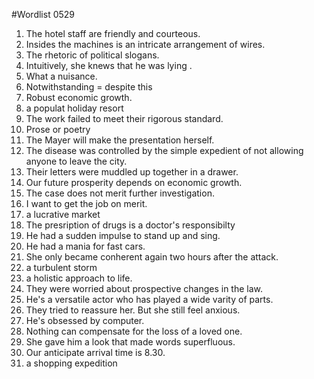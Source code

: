 #Wordlist 0529
1. The hotel staff are friendly and courteous.
2. Insides the machines is an intricate arrangement of wires.
3. The rhetoric of political slogans.
4. Intuitively, she knews that he was lying .
5. What a nuisance.
6. Notwithstanding = despite this
7. Robust economic growth.
8. a populat holiday resort
9. The work failed to meet their rigorous standard.
10. Prose or poetry 
11. The Mayer will make the presentation herself.
12. The disease was controlled by the simple expedient of not allowing anyone to leave the city.
13. Their letters were muddled up together in a drawer.
14. Our future prosperity depends on economic growth.
15. The case does not merit further investigation.
16. I want to get the job on merit.
17. a lucrative market 
18. The presription of drugs is a doctor's responsibilty
19. He had a sudden impulse to stand up and sing.
20. He had a mania for fast cars.
21. She only became conherent again two hours after the attack.
22. a turbulent storm
23. a holistic approach to life.
24. They were worried about prospective changes in the law.
25. He's a versatile actor who has played a wide varity of parts.
26. They tried to reassure her. But she still feel anxious.
27. He's obsessed by computer.
28. Nothing can compensate for the loss of a loved one.
29. She gave him a look that made words superfluous.
30. Our anticipate arrival time is 8.30.
31. a shopping expedition